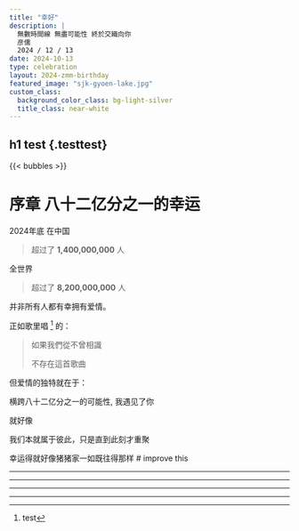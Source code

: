 ```yaml
---
title: "幸好"
description: |
  無數時間線 無盡可能性 終於交織向你
  彦儒
  2024 / 12 / 13
date: 2024-10-13
type: celebration
layout: 2024-zmm-birthday
featured_image: "sjk-gyoen-lake.jpg"
custom_class:
  background_color_class: bg-light-silver
  title_class: near-white
---
```


## h1 test {.testtest}



{{< bubbles >}}

<!--
{{< scroll-img src=sjk-gyoen-lake.jpg class="full-width"
  grayout="true"
  parallax="true"
>}}


---

{{< scroll-img src=sjk-gyoen-lake.jpg class="full-width"
  parallax="true"
>}}

---

{{< scroll-img src=sjk-gyoen-lake.jpg class="full-width"
  grayout="true"
>}}

---

{{< scroll-img src=sjk-gyoen-lake.jpg class="full-width" >}}

  寫給你的情書
{{< figure src=sjk-gyoen-lake.jpg class="full-width" >}}
-->



# 序章 八十二亿分之一的幸运

2024年底
在中国
> 超过了 **1,400,000,000** 人

全世界
> 超过了 **8,200,000,000** 人


并非所有人都有幸拥有爱情。

正如歌里唱 [^1] 的：

> 如果我們從不曾相識
>
> 不存在這首歌曲 


但爱情的独特就在于：

横跨八十二亿分之一的可能性, 我遇见了你

就好像

我们本就属于彼此，只是直到此刻才重聚

幸运得就好像猪猪家一如既往得那样 # improve this


---



---



---



---



[^1]: test
